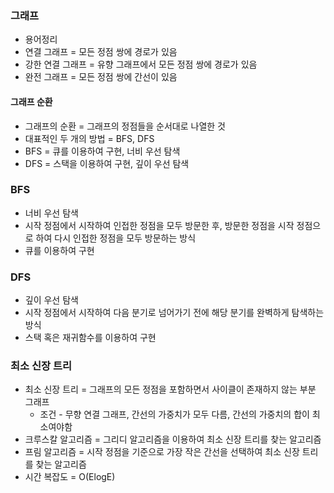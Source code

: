 ### 그래프
* 용어정리
* 연결 그래프 = 모든 정점 쌍에 경로가 있음
* 강한 연결 그래프 = 유향 그래프에서 모든 정점 쌍에 경로가 있음
* 완전 그래프 = 모든 정점 쌍에 간선이 있음

#### 그래프 순환
* 그래프의 순환 = 그래프의 정점들을 순서대로 나열한 것
* 대표적인 두 개의 방법 = BFS, DFS
* BFS = 큐를 이용하여 구현, 너비 우선 탐색
* DFS = 스택을 이용하여 구현, 깊이 우선 탐색

### BFS
* 너비 우선 탐색
* 시작 정점에서 시작하여 인접한 정점을 모두 방문한 후, 방문한 정점을 시작 정점으로 하여 다시 인접한 정점을 모두 방문하는 방식
* 큐를 이용하여 구현

### DFS
* 깊이 우선 탐색
* 시작 정점에서 시작하여 다음 분기로 넘어가기 전에 해당 분기를 완벽하게 탐색하는 방식
* 스택 혹은 재귀함수를 이용하여 구현

### 최소 신장 트리
* 최소 신장 트리 = 그래프의 모든 정점을 포함하면서 사이클이 존재하지 않는 부분 그래프
  * 조건 - 무향 연결 그래프, 간선의 가중치가 모두 다름, 간선의 가중치의 합이 최소여야함
* 크루스칼 알고리즘 = 그리디 알고리즘을 이용하여 최소 신장 트리를 찾는 알고리즘
* 프림 알고리즘 = 시작 정점을 기준으로 가장 작은 간선을 선택하여 최소 신장 트리를 찾는 알고리즘
* 시간 복잡도 = O(ElogE)

